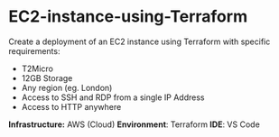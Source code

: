 # EC2-instance-using-Terraform

Create a deployment of an EC2 instance using Terraform with specific requirements:

- T2Micro
- 12GB Storage
- Any region (eg. London)
- Access to SSH and RDP from a single IP Address
- Access to HTTP anywhere

**Infrastructure:** AWS (Cloud)
**Environment**: Terraform
**IDE**: VS Code
